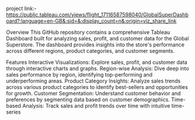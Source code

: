 project link:-https://public.tableau.com/views/flight_17116587598040/GlobalSuperDashboard?:language=en-GB&:sid=&:display_count=n&:origin=viz_share_link

Overview
This GitHub repository contains a comprehensive Tableau Dashboard built for analyzing sales, profit, and customer data for the Global Superstore. The dashboard provides insights into the store's performance across different regions, product categories, and customer segments.

Features
Interactive Visualizations: Explore sales, profit, and customer data through interactive charts and graphs.
Region-wise Analysis: Dive deep into sales performance by region, identifying top-performing and underperforming areas.
Product Category Insights: Analyze sales trends across various product categories to identify best-sellers and opportunities for growth.
Customer Segmentation: Understand customer behavior and preferences by segmenting data based on customer demographics.
Time-based Analysis: Track sales and profit trends over time with intuitive time-series 


